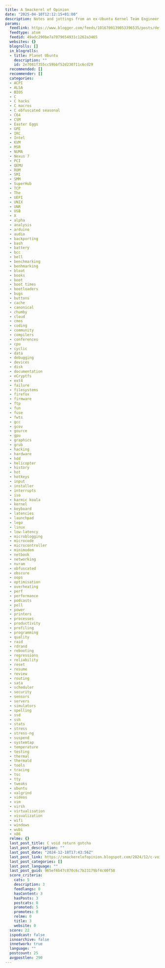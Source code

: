 ```yaml
---
title: A Smackerel of Opinion
date: "2025-04-10T12:12:15+01:00"
description: Notes and jottings from an ex-Ubuntu Kernel Team Engineer
params:
  feedlink: https://www.blogger.com/feeds/1016709139053396535/posts/default?redirect=false
  feedtype: atom
  feedid: 49adc290be7a7079654931c1262a3465
  websites: {}
  blogrolls: []
  in_blogrolls:
  - title: Planet Ubuntu
    description: ""
    id: 2e7081f355cc59bbf52d230711c6cd29
  recommended: []
  recommender: []
  categories:
  - ACPI
  - ALSA
  - BIOS
  - C
  - C hacks
  - C macros
  - C obfuscated seasonal
  - C64
  - CSM
  - Easter Eggs
  - GPE
  - IRC
  - Intel
  - KVM
  - MSR
  - NUMA
  - Nexus 7
  - PCI
  - QEMU
  - ROM
  - SMI
  - SMM
  - SuperHub
  - TCP
  - The
  - UEFI
  - UNIX
  - UNR
  - USB
  - X
  - alpha
  - analysis
  - arduino
  - audio
  - backporting
  - bash
  - battery
  - bcc
  - bell
  - benchmarking
  - benhmarking
  - bloat
  - books
  - boot
  - boot times
  - bootloaders
  - bugs
  - buttons
  - cache
  - canonical
  - chumby
  - cloud
  - cmos
  - coding
  - community
  - compilers
  - conferences
  - cpu
  - cyclic
  - data
  - debugging
  - devices
  - disk
  - documentation
  - eCryptfs
  - ext4
  - failure
  - filesystems
  - firefox
  - firmware
  - ftp
  - fun
  - fuse
  - fwts
  - gcc
  - gcov
  - gource
  - gpu
  - graphics
  - grub
  - hacking
  - hardware
  - hdd
  - helicopter
  - history
  - hot
  - hotkeys
  - input
  - installer
  - interrupts
  - iso
  - karmic koala
  - kernel
  - keyboard
  - latencies
  - launchpad
  - lego
  - linux
  - low-latency
  - microblogging
  - microcode
  - microcontroller
  - minimodem
  - netbook
  - networking
  - nvram
  - obfuscated
  - obscure
  - oops
  - optimisation
  - overheating
  - perf
  - performance
  - podcasts
  - poll
  - power
  - printers
  - processes
  - productivity
  - profiling
  - programming
  - quality
  - raid
  - rdrand
  - rebooting
  - regressions
  - reliability
  - reset
  - resume
  - review
  - routing
  - sata
  - scheduler
  - security
  - sensors
  - servers
  - simulators
  - spelling
  - ssd
  - ssh
  - stats
  - stress
  - stress-ng
  - suspend
  - systemtap
  - temperature
  - testing
  - thermal
  - thermald
  - tools
  - tracing
  - tsc
  - tty
  - tweaks
  - ubuntu
  - valgrind
  - videos
  - vim
  - virsh
  - virtualisation
  - visualization
  - wifi
  - windows
  - wubi
  - x86
  relme: {}
  last_post_title: C void return gotcha
  last_post_description: ""
  last_post_date: "2024-12-18T17:43:56Z"
  last_post_link: https://smackerelofopinion.blogspot.com/2024/12/c-void-return-gotcha.html
  last_post_categories: []
  last_post_language: ""
  last_post_guid: 965ef6b47c870c6c7b23179bf4c00f58
  score_criteria:
    cats: 5
    description: 3
    feedlangs: 0
    hasContent: 3
    hasPosts: 3
    postcats: 0
    promoted: 5
    promotes: 0
    relme: 0
    title: 3
    website: 0
  score: 22
  ispodcast: false
  isnoarchive: false
  innetwork: true
  language: ""
  postcount: 25
  avgpostlen: 290
---
```

